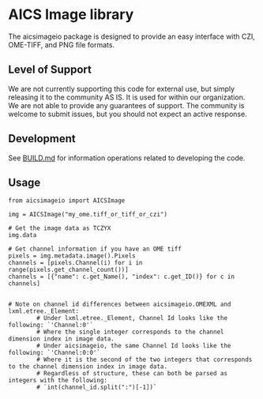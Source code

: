 # AICS Image library
The aicsimageio package is designed to provide an easy interface with CZI, OME-TIFF, and PNG file formats.

## Level of Support
We are not currently supporting this code for external use, but simply releasing it 
to the community AS IS. It is used for within our organization. We are not able to 
provide any guarantees of support. The community is welcome to submit issues, but 
you should not expect an active response.

## Development
See [BUILD.md](BUILD.md) for information operations related to developing the code.

## Usage

```
from aicsimageio import AICSImage

img = AICSImage("my_ome.tiff_or_tiff_or_czi")

# Get the image data as TCZYX
img.data

# Get channel information if you have an OME tiff
pixels = img.metadata.image().Pixels
channels = [pixels.Channel(i) for i in range(pixels.get_channel_count())]
channels = [{"name": c.get_Name(), "index": c.get_ID()} for c in channels]


# Note on channel id differences between aicsimageio.OMEXML and lxml.etree._Element:
        # Under lxml.etree._Element, Channel Id looks like the following: `'Channel:0'`
        # Where the single integer corresponds to the channel dimension index in image data.
        # Under aicsimageio, the same Channel Id looks like the following: `'Channel:0:0'`
        # Where it is the second of the two integers that corresponds to the channel dimension index in image data.
        # Regardless of structure, these can both be parsed as integers with the following:
        # `int(channel_id.split(":")[-1])`

```